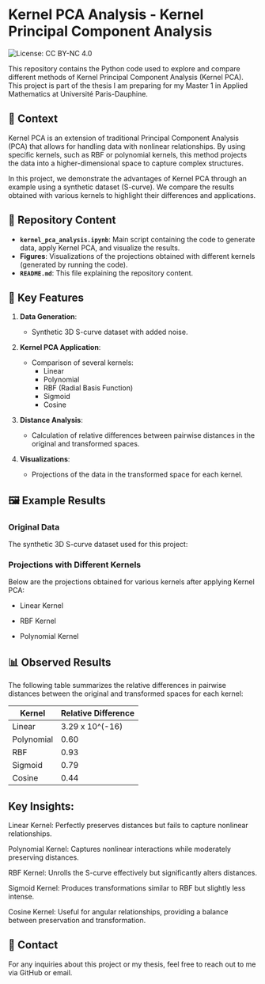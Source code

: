 # Kernel PCA Analysis - Kernel Principal Component Analysis

![License: CC BY-NC 4.0](https://img.shields.io/badge/License-CC%20BY--NC%204.0-lightgrey.svg)

This repository contains the Python code used to explore and compare different methods of Kernel Principal Component Analysis (Kernel PCA). This project is part of the thesis I am preparing for my Master 1 in Applied Mathematics at Université Paris-Dauphine.

## 📜 Context

Kernel PCA is an extension of traditional Principal Component Analysis (PCA) that allows for handling data with nonlinear relationships. By using specific kernels, such as RBF or polynomial kernels, this method projects the data into a higher-dimensional space to capture complex structures.

In this project, we demonstrate the advantages of Kernel PCA through an example using a synthetic dataset (S-curve). We compare the results obtained with various kernels to highlight their differences and applications.

## 📂 Repository Content

- **`kernel_pca_analysis.ipynb`**: Main script containing the code to generate data, apply Kernel PCA, and visualize the results.
- **Figures**: Visualizations of the projections obtained with different kernels (generated by running the code).
- **`README.md`**: This file explaining the repository content.

## 🚀 Key Features

1. **Data Generation**:
   - Synthetic 3D S-curve dataset with added noise.

2. **Kernel PCA Application**:
   - Comparison of several kernels:
     - Linear
     - Polynomial
     - RBF (Radial Basis Function)
     - Sigmoid
     - Cosine

3. **Distance Analysis**:
   - Calculation of relative differences between pairwise distances in the original and transformed spaces.

4. **Visualizations**:
   - Projections of the data in the transformed space for each kernel.

## 🖼️ Example Results

### Original Data
The synthetic 3D S-curve dataset used for this project:


### Projections with Different Kernels
Below are the projections obtained for various kernels after applying Kernel PCA:

- Linear Kernel

- RBF Kernel

- Polynomial Kernel

## 📊 Observed Results
The following table summarizes the relative differences in pairwise distances between the original and transformed spaces for each kernel:

| Kernel     | Relative Difference| 
| -----------| -------------------| 
| Linear     | 3.29 x 10^(-16)    | 
| Polynomial | 0.60               | 
| RBF        | 0.93               | 
| Sigmoid    | 0.79               | 
| Cosine     | 0.44               | 

## Key Insights:
Linear Kernel: Perfectly preserves distances but fails to capture nonlinear relationships. 

Polynomial Kernel: Captures nonlinear interactions while moderately preserving distances.

RBF Kernel: Unrolls the S-curve effectively but significantly alters distances.

Sigmoid Kernel: Produces transformations similar to RBF but slightly less intense.

Cosine Kernel: Useful for angular relationships, providing a balance between preservation and transformation.

## 📧 Contact
For any inquiries about this project or my thesis, feel free to reach out to me via GitHub or email.
